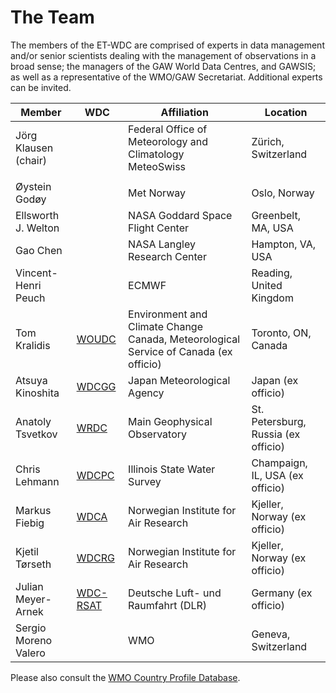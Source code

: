 # The Team
<script src="https://embed.github.com/view/geojson/wmo-cop/et-wdc/gh-pages/members.geojson?width=600&height=400"> </script>

The members of the ET-WDC are comprised of experts in data management and/or
senior scientists dealing with the management of observations in a broad
sense; the managers of the GAW World Data Centres, and GAWSIS; as well as a
representative of the WMO/GAW Secretariat. Additional experts can be invited.


Member | WDC | Affiliation | Location
------ | --- | ----------- | --------
Jörg Klausen (chair) | | Federal Office of Meteorology and Climatology MeteoSwiss  | Zürich, Switzerland
|||
Øystein Godøy | | Met Norway | Oslo, Norway
Ellsworth J. Welton | | NASA Goddard Space Flight Center | Greenbelt, MA, USA
Gao Chen | | NASA Langley Research Center | Hampton, VA, USA
Vincent-Henri Peuch | | ECMWF | Reading, United Kingdom
Tom Kralidis | [WOUDC](https://woudc.org) | Environment and Climate Change Canada, Meteorological Service of Canada (ex officio) | Toronto, ON, Canada
Atsuya Kinoshita | [WDCGG](https://gaw.kishou.go.jp) | Japan Meteorological Agency | Japan (ex officio)
Anatoly Tsvetkov | [WRDC](http://wrdc.mgo.rssi.ru) | Main Geophysical Observatory | St. Petersburg, Russia  (ex officio)
Chris Lehmann| [WDCPC](https://wdcpc.org) | Illinois State Water Survey | Champaign, IL, USA (ex officio)
Markus Fiebig | [WDCA](https://www.gaw-wdca.org) | Norwegian Institute for Air Research | Kjeller, Norway (ex officio)
Kjetil Tørseth | [WDCRG](https://www.gaw-wdcrg.org) | Norwegian Institute for Air Research | Kjeller, Norway (ex officio)
Julian Meyer-Arnek | [WDC-RSAT](https://wdc.dlr.de) | Deutsche Luft- und Raumfahrt (DLR)| Germany (ex officio)
Sergio Moreno Valero | | WMO | Geneva, Switzerland

Please also consult the [WMO Country Profile Database](https://www.wmo.int/cpdb/workgroups/view/crm_ET-WDC).
